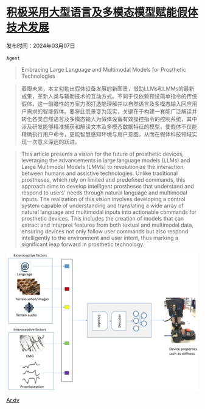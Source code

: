 # [积极采用大型语言及多模态模型赋能假体技术发展](https://arxiv.org/abs/2403.04974)

发布时间：2024年03月07日

`Agent`

> Embracing Large Language and Multimodal Models for Prosthetic Technologies

> 着眼未来，本文勾勒出假体设备发展的新图景，借助LLMs和LMMs的最新成果，革新人类与辅助技术的互动方式。不同于仅依赖预设简单指令的传统假体，这一前瞻性的方案力图打造能理解并以自然语言及多模态输入回应用户需求的智能假体。要将此愿景变为现实，关键在于构建一套能广泛解读并转化各类自然语言及多模态输入为假体设备有效操控指令的控制系统，其中涉及研发能够精准捕获和解读文本及多模态数据特征的模型，使假体不仅能精确执行用户命令，更能智慧感知环境与用户意图，从而在假体科技领域实现一次意义深远的跃进。

> This article presents a vision for the future of prosthetic devices, leveraging the advancements in large language models (LLMs) and Large Multimodal Models (LMMs) to revolutionize the interaction between humans and assistive technologies. Unlike traditional prostheses, which rely on limited and predefined commands, this approach aims to develop intelligent prostheses that understand and respond to users' needs through natural language and multimodal inputs. The realization of this vision involves developing a control system capable of understanding and translating a wide array of natural language and multimodal inputs into actionable commands for prosthetic devices. This includes the creation of models that can extract and interpret features from both textual and multimodal data, ensuring devices not only follow user commands but also respond intelligently to the environment and user intent, thus marking a significant leap forward in prosthetic technology.

![积极采用大型语言及多模态模型赋能假体技术发展](../../../paper_images/2403.04974/Overview.png)

[Arxiv](https://arxiv.org/abs/2403.04974)